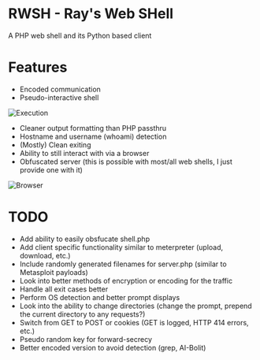 # RWSH - Ray's Web SHell
A PHP web shell and its Python based client

# Features
* Encoded communication
* Pseudo-interactive shell

![Execution](http://www.doyler.net/wp-content/uploads/rwsh/rwsh-1-execution.png)
* Cleaner output formatting than PHP passthru
* Hostname and username (whoami) detection
* (Mostly) Clean exiting
* Ability to still interact with via a browser
* Obfuscated server (this is possible with most/all web shells, I just provide one with it)

![Browser](http://www.doyler.net/wp-content/uploads/rwsh/rwsh-2-browser.png)

# TODO
* Add ability to easily obsfucate shell.php
* Add client specific functionality similar to meterpreter (upload, download, etc.)
* Include randomly generated filenames for server.php (similar to Metasploit payloads)
* Look into better methods of encryption or encoding for the traffic
* Handle all exit cases better
* Perform OS detection and better prompt displays
* Look into the ability to change directories (change the prompt, prepend the current directory to any requests?)
* Switch from GET to POST or cookies (GET is logged, HTTP 414 errors, etc.)
* Pseudo random key for forward-secrecy
* Better encoded version to avoid detection (grep, AI-Bolit)
